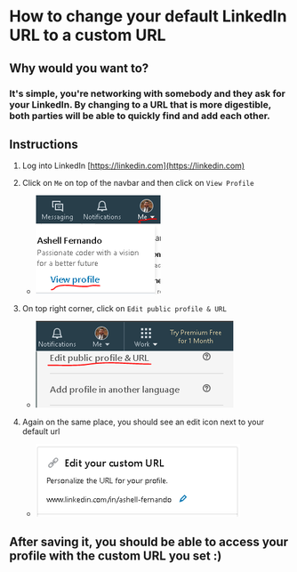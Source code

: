 # How to change your default LinkedIn URL to a custom URL

## Why would you want to?

### It's simple, you're networking with somebody and they ask for your LinkedIn. By changing to a URL that is more digestible, both parties will be able to quickly find and add each other.

## Instructions

1. Log into LinkedIn [https://linkedin.com](https://linkedin.com)
1. Click on `Me` on top of the navbar and then click on `View Profile`
    - ![img](./1.PNG)
1. On top right corner, click on `Edit public profile & URL`
    - ![img2](./2.PNG)
1. Again on the same place, you should see an edit icon next to your default url

    - ![img3](./3.PNG)

## After saving it, you should be able to access your profile with the custom URL you set :)
